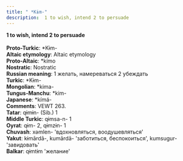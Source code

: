 ```yaml
---
title: " *Kɨm-"
description:  1 to wish, intend 2 to persuade
---
```

<strong> 1 to wish, intend 2 to persuade</strong><br><br>
<strong>Proto-Turkic</strong>:  *Kɨm-<br>
<strong>Altaic etymology</strong>:  Altaic etymology<br>
<strong> Proto-Altaic</strong>:  *kímo<br>
<strong>Nostratic</strong>:  Nostratic<br>
<strong>Russian meaning</strong>:  1 желать, намереваться 2 убеждать<br>
<strong>Turkic</strong>:  *Kɨm-<br>
<strong>Mongolian</strong>:  *kima-<br>
<strong>Tungus-Manchu</strong>:  *kim-<br>
<strong>Japanese</strong>:  *kímá-<br>
<strong>Comments</strong>:  VEWT 263.<br>
<strong>Tatar</strong>:  qɨmɨn- (Sib.) 1<br>
<strong>Middle Turkic</strong>:  qɨmsa-n- 1<br>
<strong>Oyrat</strong>:  qɨm- 2, qɨmzɨn- 1<br>
<strong>Chuvash</strong>:  xǝmlen- 'вдохновляться, воодушевляться'<br>
<strong>Yakut</strong>:  kɨmārdā-, kumārdā- 'заботиться, беспокоиться', kumsugur- 'завидовать'<br>
<strong>Balkar</strong>:  qɨmtɨm 'желание'<br>


